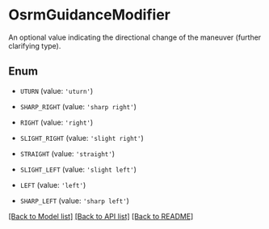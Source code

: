 # OsrmGuidanceModifier

An optional value indicating the directional change of the maneuver (further clarifying type).

## Enum

* `UTURN` (value: `'uturn'`)

* `SHARP_RIGHT` (value: `'sharp right'`)

* `RIGHT` (value: `'right'`)

* `SLIGHT_RIGHT` (value: `'slight right'`)

* `STRAIGHT` (value: `'straight'`)

* `SLIGHT_LEFT` (value: `'slight left'`)

* `LEFT` (value: `'left'`)

* `SHARP_LEFT` (value: `'sharp left'`)

[[Back to Model list]](../README.md#documentation-for-models) [[Back to API list]](../README.md#documentation-for-api-endpoints) [[Back to README]](../README.md)



